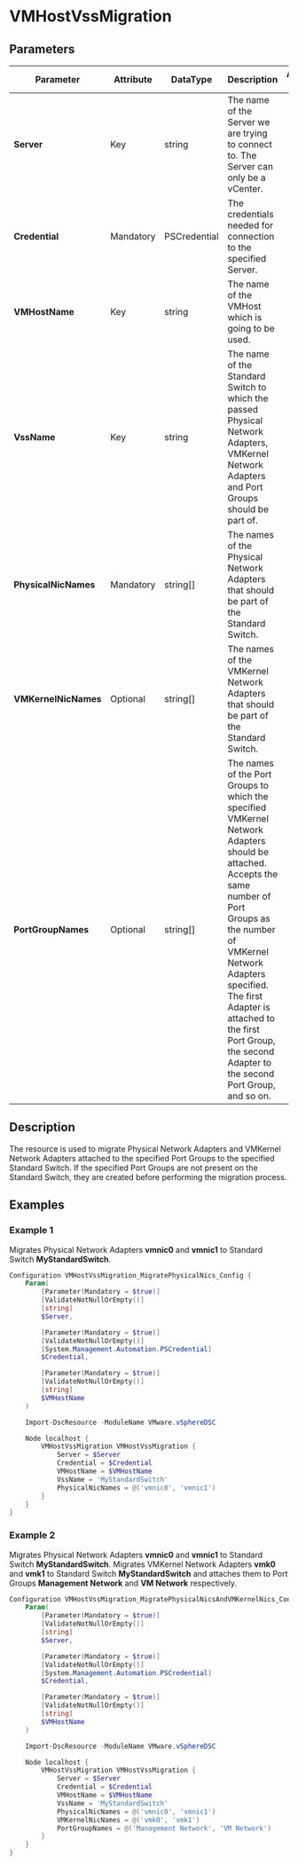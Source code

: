 # VMHostVssMigration

## Parameters

| Parameter | Attribute | DataType | Description | Allowed Values |
| --- | --- | --- | --- | --- |
| **Server** | Key | string | The name of the Server we are trying to connect to. The Server can only be a vCenter. ||
| **Credential** | Mandatory | PSCredential | The credentials needed for connection to the specified Server. ||
| **VMHostName** | Key | string | The name of the VMHost which is going to be used. ||
| **VssName** | Key | string | The name of the Standard Switch to which the passed Physical Network Adapters, VMKernel Network Adapters and Port Groups should be part of. ||
| **PhysicalNicNames** | Mandatory | string[] | The names of the Physical Network Adapters that should be part of the Standard Switch. ||
| **VMKernelNicNames** | Optional | string[] | The names of the VMKernel Network Adapters that should be part of the Standard Switch. ||
| **PortGroupNames** | Optional | string[] | The names of the Port Groups to which the specified VMKernel Network Adapters should be attached. Accepts the same number of Port Groups as the number of VMKernel Network Adapters specified. The first Adapter is attached to the first Port Group, the second Adapter to the second Port Group, and so on. ||

## Description

The resource is used to migrate Physical Network Adapters and VMKernel Network Adapters attached to the specified Port Groups to the specified Standard Switch. If the specified Port Groups are not present on the Standard Switch, they are created before performing the migration process.

## Examples

### Example 1

Migrates Physical Network Adapters **vmnic0** and **vmnic1** to Standard Switch **MyStandardSwitch**.

```powershell
Configuration VMHostVssMigration_MigratePhysicalNics_Config {
    Param(
        [Parameter(Mandatory = $true)]
        [ValidateNotNullOrEmpty()]
        [string]
        $Server,

        [Parameter(Mandatory = $true)]
        [ValidateNotNullOrEmpty()]
        [System.Management.Automation.PSCredential]
        $Credential,

        [Parameter(Mandatory = $true)]
        [ValidateNotNullOrEmpty()]
        [string]
        $VMHostName
    )

    Import-DscResource -ModuleName VMware.vSphereDSC

    Node localhost {
        VMHostVssMigration VMHostVssMigration {
            Server = $Server
            Credential = $Credential
            VMHostName = $VMHostName
            VssName = 'MyStandardSwitch'
            PhysicalNicNames = @('vmnic0', 'vmnic1')
        }
    }
}
```

### Example 2

Migrates Physical Network Adapters **vmnic0** and **vmnic1** to Standard Switch **MyStandardSwitch**. Migrates VMKernel Network Adapters **vmk0** and **vmk1** to Standard Switch **MyStandardSwitch** and attaches them to Port Groups **Management Network** and **VM Network** respectively.

```powershell
Configuration VMHostVssMigration_MigratePhysicalNicsAndVMKernelNics_Config {
    Param(
        [Parameter(Mandatory = $true)]
        [ValidateNotNullOrEmpty()]
        [string]
        $Server,

        [Parameter(Mandatory = $true)]
        [ValidateNotNullOrEmpty()]
        [System.Management.Automation.PSCredential]
        $Credential,

        [Parameter(Mandatory = $true)]
        [ValidateNotNullOrEmpty()]
        [string]
        $VMHostName
    )

    Import-DscResource -ModuleName VMware.vSphereDSC

    Node localhost {
        VMHostVssMigration VMHostVssMigration {
            Server = $Server
            Credential = $Credential
            VMHostName = $VMHostName
            VssName = 'MyStandardSwitch'
            PhysicalNicNames = @('vmnic0', 'vmnic1')
            VMKernelNicNames = @('vmk0', 'vmk1')
            PortGroupNames = @('Management Network', 'VM Network')
        }
    }
}
```

